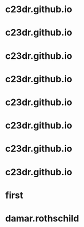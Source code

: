 # c23dr.github.io
# c23dr.github.io
# c23dr.github.io
# c23dr.github.io
# c23dr.github.io
# c23dr.github.io
# c23dr.github.io
# c23dr.github.io
# first
# damar.rothschild
